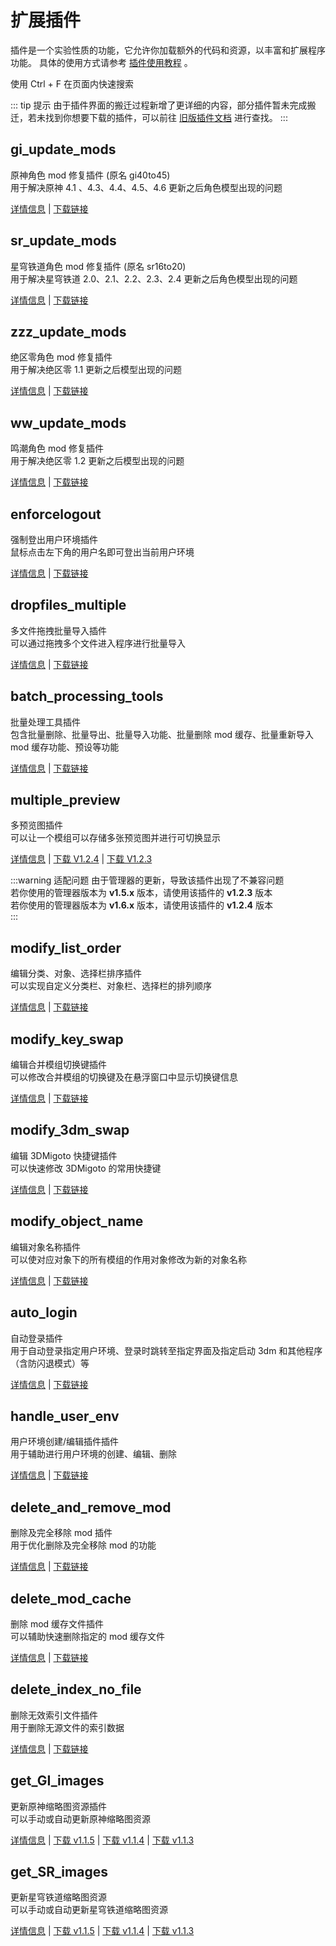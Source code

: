 # 扩展插件

插件是一个实验性质的功能，它允许你加载额外的代码和资源，以丰富和扩展程序功能。
具体的使用方式请参考 [插件使用教程](/help/tutorial-plugins) 。

<weaken>使用 Ctrl + F 在页面内快速搜索</weaken>

::: tip 提示
由于插件界面的搬迁过程新增了更详细的内容，部分插件暂未完成搬迁，若未找到你想要下载的插件，可以前往 [旧版插件文档](https://d3dxskinmanage.old.numlinka.com/#/warehouse/plugins) 进行查找。
:::

## gi_update_mods <Badge type="tip" text="v1.0.4" />

原神角色 mod 修复插件 (原名 gi40to45)<br/>
用于解决原神 4.1 、4.3、4.4、4.5、4.6 更新之后角色模型出现的问题

[详情信息](/resources/plugins/gi_update_mods) | 
[下载链接](https://gitee.com/ticca/d3dx-skin-manage/releases/download/plugins/gi_update_mods_v1.0.3.zip)

## sr_update_mods <Badge type="tip" text="v1.2.4" />

星穹铁道角色 mod 修复插件 (原名 sr16to20)<br/>
用于解决星穹铁道 2.0、2.1、2.2、2.3、2.4 更新之后角色模型出现的问题

[详情信息](/resources/plugins/sr_update_mods) |
[下载链接](https://gitee.com/ticca/d3dx-skin-manage/releases/download/plugins/sr_update_mods_v1.2.3.zip)


## zzz_update_mods <Badge type="tip" text="v1.0" />

绝区零角色 mod 修复插件 <br/>
用于解决绝区零 1.1 更新之后模型出现的问题

[详情信息](/resources/plugins/zzz_update_mods) |
[下载链接](https://gitee.com/ticca/d3dx-skin-manage/releases/download/plugins/zzz_update_mods_v1.0.1.zip)


## ww_update_mods <Badge type="tip" text="v1.0" />

鸣潮角色 mod 修复插件 <br/>
用于解决绝区零 1.2 更新之后模型出现的问题

[详情信息](/resources/plugins/ww_update_mods) |
[下载链接](https://gitee.com/ticca/d3dx-skin-manage/releases/download/plugins/ww_update_mods.zip)


## enforcelogout <Badge type="tip" text="v1.0" />

强制登出用户环境插件 <br/>
鼠标点击左下角的用户名即可登出当前用户环境

[详情信息](/resources/plugins/enforcelogout) |
[下载链接](https://gitee.com/ticca/d3dx-skin-manage/releases/download/plugins/enforcelogout.zip)


## dropfiles_multiple <Badge type="tip" text="v1.1.1" />

多文件拖拽批量导入插件 <br/>
可以通过拖拽多个文件进入程序进行批量导入

[详情信息](/resources/plugins/dropfiles_multiple) |
[下载链接](https://gitee.com/ticca/d3dx-skin-manage/releases/download/plugins/dropfiles_multiple_v1.1.1.zip)


## batch_processing_tools <Badge type="tip" text="v0.10.2" />

批量处理工具插件 <br/>
包含批量删除、批量导出、批量导入功能、批量删除 mod 缓存、批量重新导入 mod 缓存功能、预设等功能

[详情信息](/resources/plugins/batch_processing_tools) |
[下载链接](https://gitee.com/ticca/d3dx-skin-manage/releases/download/plugins/batch_processing_tools_v0.10.2.zip)

## multiple_preview <Badge type="tip" text="v1.2.4" /> <Badge type="tip" text="v1.2.3" />

多预览图插件 <br/>
可以让一个模组可以存储多张预览图并进行可切换显示

[详情信息](/resources/plugins/multiple_preview) |
[下载 V1.2.4](https://gitee.com/ticca/d3dx-skin-manage/releases/download/plugins/multiple_preview_v1.2.4.zip) | [下载 V1.2.3](https://gitee.com/ticca/d3dx-skin-manage/releases/download/plugins/multiple_preview_v1.2.3.zip)

:::warning 适配问题
由于管理器的更新，导致该插件出现了不兼容问题 <br />
若你使用的管理器版本为 **v1.5.x** 版本，请使用该插件的 **v1.2.3** 版本 <br />
若你使用的管理器版本为 **v1.6.x** 版本，请使用该插件的 **v1.2.4** 版本 <br />
:::

## modify_list_order <Badge type="tip" text="v1.0" />

编辑分类、对象、选择栏排序插件 <br/>
可以实现自定义分类栏、对象栏、选择栏的排列顺序

[详情信息](/resources/plugins/modify_list_order) |
[下载链接](https://gitee.com/ticca/d3dx-skin-manage/releases/download/plugins/modify_list_order.zip)

## modify_key_swap <Badge type="tip" text="v1.4.5" />

编辑合并模组切换键插件 <br/>
可以修改合并模组的切换键及在悬浮窗口中显示切换键信息

[详情信息](/resources/plugins/modify_key_swap) |
[下载链接](https://gitee.com/ticca/d3dx-skin-manage/releases/download/plugins/modify_key_swap_v1.4.5.zip)

## modify_3dm_swap <Badge type="tip" text="v1.0" />

编辑 3DMigoto 快捷键插件 <br/>
可以快速修改 3DMigoto 的常用快捷键

[详情信息](/resources/plugins/modify_3dm_swap) |
[下载链接](https://gitee.com/ticca/d3dx-skin-manage/releases/download/plugins/modify_3dm_key.zip)


## modify_object_name <Badge type="tip" text="v1.0" />

编辑对象名称插件 <br/>
可以使对应对象下的所有模组的作用对象修改为新的对象名称

[详情信息](/resources/plugins/modify_object_name) |
[下载链接](https://gitee.com/ticca/d3dx-skin-manage/releases/download/plugins/modify_object_name.zip)

## auto_login <Badge type="tip" text="v1.0.6" />

自动登录插件 <br/>
用于自动登录指定用户环境、登录时跳转至指定界面及指定启动 3dm 和其他程序（含防闪退模式）等

[详情信息](/resources/plugins/auto_login) |
[下载链接](https://gitee.com/ticca/d3dx-skin-manage/releases/download/plugins/auto_login_v1.0.6.zip)

## handle_user_env <Badge type="tip" text="v1.1.1" />

用户环境创建/编辑插件插件 <br/>
用于辅助进行用户环境的创建、编辑、删除

[详情信息](/resources/plugins/handle_user_env) |
[下载链接](https://gitee.com/ticca/d3dx-skin-manage/releases/download/plugins/handle_user_env_v1.1.1.zip)

## delete_and_remove_mod <Badge type="tip" text="v1.0.4" />

删除及完全移除 mod 插件 <br/>
用于优化删除及完全移除 mod 的功能

[详情信息](/resources/plugins/delete_and_remove_mod) |
[下载链接](https://gitee.com/ticca/d3dx-skin-manage/releases/download/plugins/delete_and_remove_mod_v1.0.4.zip)

## delete_mod_cache <Badge type="tip" text="v1.0.3" />

删除 mod 缓存文件插件 <br/>
可以辅助快速删除指定的 mod 缓存文件

[详情信息](/resources/plugins/delete_mod_cache) |
[下载链接](https://gitee.com/ticca/d3dx-skin-manage/releases/download/plugins/delete_mod_cache_v1.0.3.zip)

## delete_index_no_file <Badge type="tip" text="v1.0.2" />

删除无效索引文件插件 <br/>
用于删除无源文件的索引数据

[详情信息](/resources/plugins/delete_index_no_file) |
[下载链接](https://gitee.com/ticca/d3dx-skin-manage/releases/download/plugins/delete_index_no_file_v1.0.2.zip)

## get_GI_images <Badge type="tip" text="v1.1.3" /> <Badge type="tip" text="v1.1.4" /> <Badge type="tip" text="v1.1.5" />

更新原神缩略图资源插件 <br/>
可以手动或自动更新原神缩略图资源

[详情信息](/resources/plugins/get_GI_images) |
[下载 v1.1.5](https://gitee.com/ticca/d3dx-skin-manage/releases/download/plugins/get_GI_images_v1.1.5.zip) |
[下载 v1.1.4](https://gitee.com/ticca/d3dx-skin-manage/releases/download/plugins/get_GI_images_v1.1.4.zip) |
[下载 v1.1.3](https://gitee.com/ticca/d3dx-skin-manage/releases/download/plugins/get_GI_images_v1.1.3.zip)

## get_SR_images <Badge type="tip" text="v1.1.3" /> <Badge type="tip" text="v1.1.4" /> <Badge type="tip" text="v1.1.5" />

更新星穹铁道缩略图资源 <br/>
可以手动或自动更新星穹铁道缩略图资源

[详情信息](/resources/plugins/get_SR_images) |
[下载 v1.1.5](https://gitee.com/ticca/d3dx-skin-manage/releases/download/plugins/get_SR_images_v1.1.5.zip) |
[下载 v1.1.4](https://gitee.com/ticca/d3dx-skin-manage/releases/download/plugins/get_SR_images_v1.1.4.zip) |
[下载 v1.1.3](https://gitee.com/ticca/d3dx-skin-manage/releases/download/plugins/get_SR_images_v1.1.3.zip) 